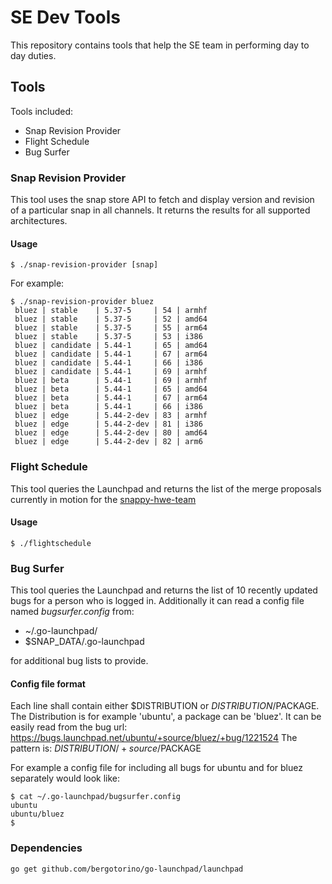 # SE Dev Tools

This repository contains tools that help the SE team in performing day to day
duties.

## Tools

Tools included:

* Snap Revision Provider
* Flight Schedule
* Bug Surfer

### Snap Revision Provider

This tool uses the snap store API to fetch and display version and revision of
a particular snap in all channels. It returns the results for all supported
architectures.

#### Usage

```
$ ./snap-revision-provider [snap]
```

For example:

```
$ ./snap-revision-provider bluez
 bluez | stable    | 5.37-5     | 54 | armhf
 bluez | stable    | 5.37-5     | 52 | amd64
 bluez | stable    | 5.37-5     | 55 | arm64
 bluez | stable    | 5.37-5     | 53 | i386
 bluez | candidate | 5.44-1     | 65 | amd64
 bluez | candidate | 5.44-1     | 67 | arm64
 bluez | candidate | 5.44-1     | 66 | i386
 bluez | candidate | 5.44-1     | 69 | armhf
 bluez | beta      | 5.44-1     | 69 | armhf
 bluez | beta      | 5.44-1     | 65 | amd64
 bluez | beta      | 5.44-1     | 67 | arm64
 bluez | beta      | 5.44-1     | 66 | i386
 bluez | edge      | 5.44-2-dev | 83 | armhf
 bluez | edge      | 5.44-2-dev | 81 | i386
 bluez | edge      | 5.44-2-dev | 80 | amd64
 bluez | edge      | 5.44-2-dev | 82 | arm6
```

### Flight Schedule

This tool queries the Launchpad and returns the list of the merge proposals
currently in motion for the [snappy-hwe-team](https://launchpad.net/~snappy-hwe-team)

#### Usage

```
$ ./flightschedule
```

### Bug Surfer

This tool queries the Launchpad and returns the list of 10 recently updated bugs
for a person who is logged in. Additionally it can read a config file named 
*bugsurfer.config* from:

* ~/.go-launchpad/
* $SNAP_DATA/.go-launchpad

for additional bug lists to provide.

#### Config file format

Each line shall contain either $DISTRIBUTION or $DISTRIBUTION/$PACKAGE. The
Distribution is for example 'ubuntu', a package can be 'bluez'. It can be easily
read from the bug url: https://bugs.launchpad.net/ubuntu/+source/bluez/+bug/1221524
The pattern is: $DISTRIBUTION/+source/$PACKAGE

For example a config file for including all bugs for ubuntu and for bluez
separately would look like:

```
$ cat ~/.go-launchpad/bugsurfer.config
ubuntu
ubuntu/bluez
$
```

### Dependencies

```
go get github.com/bergotorino/go-launchpad/launchpad
```
